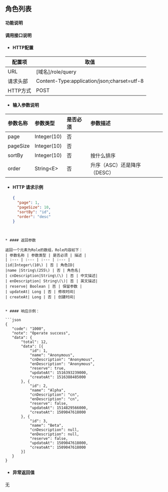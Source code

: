 ## 角色列表

#### 功能说明

#### 调用接口说明

* #### HTTP配置

| 配置项 | 取值 |
| --- | --- |
| URL | \[域名\]/role/query |
| 请求头部 | Content-Type:application/json;charset=utf-8 |
| HTTP方式 | POST |

* #### 输入参数说明

| 参数名称 | 参数类型 | 是否必须 | 参数描述 |
| :--- | :--- | :--- | :--- |
| page | Integer\(10\) | 否 |  |
| pageSize | Integer\(10\) | 否 |  |
| sortBy | Integer\(10\) | 否 | 按什么排序 |
| order | String&lt;E&gt; | 否 | 升序（ASC）还是降序（DESC） |

* #### HTTP 请求示例

  ```json
  {
    "page": 1,
    "pageSize": 10,
    "sortBy": "id",
    "order": "desc"
  }
 
 ```
 
* #### 返回参数

 返回一个元素为Role的数组，Role内容如下：
| 参数名称 | 参数类型 | 是否必须 | 描述 |
| :--- | :--- | :--- | :--- |
|id|Integer\(10\) | 否 | 角色ID|
|name |String\(255\) | 否 | 角色名|
| cnDescription|String\(\) | 否 | 中文描述|
| enDescription| String\(\)| 否 | 英文描述|
| reserve| Boolean | 否 | 保留参数 |
| updateAt| Long | 否 | 修改时间|
| createAt| Long | 否 | 创建时间|


* #### 响应示例：

```json
{
	"code": "1000",
	"note": "Operate success",
	"data": {
		"total": 12,
		"data": [{
			"id": 1,
			"name": "Anonymous",
			"cnDescription": "Anonymous",
			"enDescription": "Anonymous",
			"reserve": true,
			"updateAt": 1516393239000,
			"createAt": 1516388485000
		}, {
			"id": 2,
			"name": "Alpha",
			"cnDescription": "cn",
			"enDescription": "cn",
			"reserve": false,
			"updateAt": 1514829566000,
			"createAt": 1509047618000
		}, {
			"id": 3,
			"name": "Beta",
			"cnDescription": null,
			"enDescription": null,
			"reserve": false,
			"updateAt": 1509047618000,
			"createAt": 1509047618000
		}]
	}
}
```

* #### 异常返回值

无

